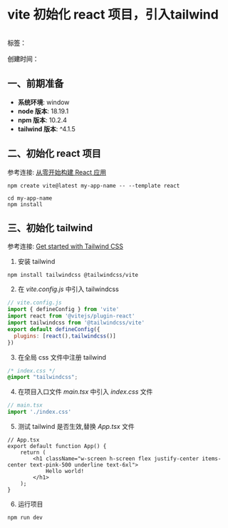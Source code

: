 
# vite 初始化 react 项目，引入tailwind

<div style="color: red;padding: 16px 0; font-weight: 600;color: rgb(82 82 82); display: flex;gap: 10px;">
    <span>标签：</span>
    <Badge type="tip" text="前端" />
    <Badge type="tip" text="html" />
    <Badge type="tip" text="原子化" />
</div>

<div style="color: red; font-weight: 600;color: rgb(82 82 82);">
    <span>创建时间：</span>
    <Badge type="tip" text="2025-05-09" />
</div>

## 一、前期准备

- **系统环境**: window 
- **node 版本**: 18.19.1
- **npm 版本**: 10.2.4
- **tailwind 版本**: ^4.1.5

## 二、初始化 react 项目

参考连接: [从零开始构建 React 应用](https://zh-hans.react.dev/learn/build-a-react-app-from-scratch)

```terminal
npm create vite@latest my-app-name -- --template react
```

```terminal
cd my-app-name
npm install
```

## 三、初始化 tailwind 

参考连接: [Get started with Tailwind CSS](https://tailwindcss.com/docs/installation/using-vite)

1. 安装 tailwind
```termainal
npm install tailwindcss @tailwindcss/vite
```

2. 在 *vite.config.js* 中引入 tailwindcss 

```js
// vite.config.js
import { defineConfig } from 'vite'
import react from '@vitejs/plugin-react'
import tailwindcss from '@tailwindcss/vite'
export default defineConfig({
  plugins: [react(),tailwindcss()]
})
```

3. 在全局 css 文件中注册 tailwind

```css
/* index.css */
@import "tailwindcss";
```

4. 在项目入口文件 *main.tsx* 中引入 *index.css* 文件

```js
// main.tsx
import './index.css'
```

5. 测试 tailwind 是否生效,替换 *App.tsx* 文件

```tsx
// App.tsx
export default function App() {
    return (
        <h1 className="w-screen h-screen flex justify-center items-center text-pink-500 underline text-6xl">
            Hello world!
        </h1>
    );
}
```

6. 运行项目
```termainal
npm run dev
```





